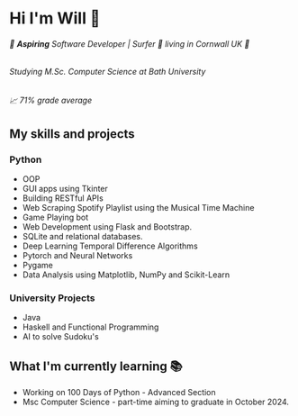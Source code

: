 # Hi I'm Will 👋

###### 🚀 **_Aspiring_** Software Developer  |  Surfer 🌊 living in Cornwall UK 📍

###### Studying M.Sc. Computer Science at Bath University

###### 📈 71% grade average

## My skills and projects

### Python

* OOP
* GUI apps using Tkinter
* Building RESTful APIs
* Web Scraping Spotify Playlist using the Musical Time Machine
* Game Playing bot
* Web Development using Flask and Bootstrap.
* SQLite and relational databases.
* Deep Learning Temporal Difference Algorithms
* Pytorch and Neural Networks
* Pygame
* Data Analysis using Matplotlib, NumPy and Scikit-Learn


### University Projects
* Java
* Haskell and Functional Programming
* AI to solve Sudoku's


## What I'm currently learning 📚

* Working on 100 Days of Python - Advanced Section
* Msc Computer Science - part-time aiming to graduate in October 2024.
